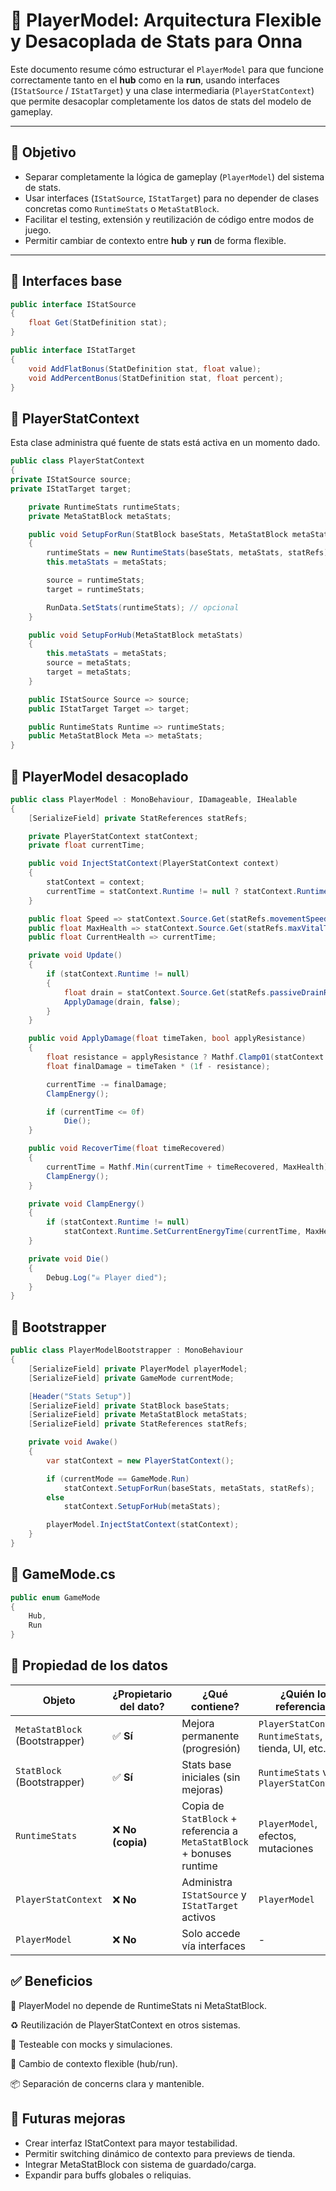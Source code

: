 ﻿# 🧠 PlayerModel: Arquitectura Flexible y Desacoplada de Stats para Onna

Este documento resume cómo estructurar el `PlayerModel` para que funcione correctamente tanto en el **hub** como en la **run**, usando interfaces (`IStatSource` / `IStatTarget`) y una clase intermediaria (`PlayerStatContext`) que permite desacoplar completamente los datos de stats del modelo de gameplay.

---

## 🎯 Objetivo

- Separar completamente la lógica de gameplay (`PlayerModel`) del sistema de stats.
- Usar interfaces (`IStatSource`, `IStatTarget`) para no depender de clases concretas como `RuntimeStats` o `MetaStatBlock`.
- Facilitar el testing, extensión y reutilización de código entre modos de juego.
- Permitir cambiar de contexto entre **hub** y **run** de forma flexible.

---

## 🧩 Interfaces base

```csharp
public interface IStatSource
{
    float Get(StatDefinition stat);
}

public interface IStatTarget
{
    void AddFlatBonus(StatDefinition stat, float value);
    void AddPercentBonus(StatDefinition stat, float percent);
}
```
## 🧱 PlayerStatContext
Esta clase administra qué fuente de stats está activa en un momento dado.

```csharp
public class PlayerStatContext
{
private IStatSource source;
private IStatTarget target;

    private RuntimeStats runtimeStats;
    private MetaStatBlock metaStats;

    public void SetupForRun(StatBlock baseStats, MetaStatBlock metaStats, StatReferences statRefs)
    {
        runtimeStats = new RuntimeStats(baseStats, metaStats, statRefs);
        this.metaStats = metaStats;

        source = runtimeStats;
        target = runtimeStats;

        RunData.SetStats(runtimeStats); // opcional
    }

    public void SetupForHub(MetaStatBlock metaStats)
    {
        this.metaStats = metaStats;
        source = metaStats;
        target = metaStats;
    }

    public IStatSource Source => source;
    public IStatTarget Target => target;

    public RuntimeStats Runtime => runtimeStats;
    public MetaStatBlock Meta => metaStats;
}
```
## 🧱 PlayerModel desacoplado

```csharp
public class PlayerModel : MonoBehaviour, IDamageable, IHealable
{
    [SerializeField] private StatReferences statRefs;

    private PlayerStatContext statContext;
    private float currentTime;

    public void InjectStatContext(PlayerStatContext context)
    {
        statContext = context;
        currentTime = statContext.Runtime != null ? statContext.Runtime.CurrentEnergyTime : float.PositiveInfinity;
    }

    public float Speed => statContext.Source.Get(statRefs.movementSpeed);
    public float MaxHealth => statContext.Source.Get(statRefs.maxVitalTime);
    public float CurrentHealth => currentTime;

    private void Update()
    {
        if (statContext.Runtime != null)
        {
            float drain = statContext.Source.Get(statRefs.passiveDrainRate) * Time.deltaTime;
            ApplyDamage(drain, false);
        }
    }

    public void ApplyDamage(float timeTaken, bool applyResistance)
    {
        float resistance = applyResistance ? Mathf.Clamp01(statContext.Source.Get(statRefs.damageResistance)) : 0f;
        float finalDamage = timeTaken * (1f - resistance);

        currentTime -= finalDamage;
        ClampEnergy();

        if (currentTime <= 0f)
            Die();
    }

    public void RecoverTime(float timeRecovered)
    {
        currentTime = Mathf.Min(currentTime + timeRecovered, MaxHealth);
        ClampEnergy();
    }

    private void ClampEnergy()
    {
        if (statContext.Runtime != null)
            statContext.Runtime.SetCurrentEnergyTime(currentTime, MaxHealth);
    }

    private void Die()
    {
        Debug.Log("☠️ Player died");
    }
}
```
## 🚀 Bootstrapper

```csharp
public class PlayerModelBootstrapper : MonoBehaviour
{
    [SerializeField] private PlayerModel playerModel;
    [SerializeField] private GameMode currentMode;

    [Header("Stats Setup")]
    [SerializeField] private StatBlock baseStats;
    [SerializeField] private MetaStatBlock metaStats;
    [SerializeField] private StatReferences statRefs;

    private void Awake()
    {
        var statContext = new PlayerStatContext();

        if (currentMode == GameMode.Run)
            statContext.SetupForRun(baseStats, metaStats, statRefs);
        else
            statContext.SetupForHub(metaStats);

        playerModel.InjectStatContext(statContext);
    }
}
```
## 📄 GameMode.cs
```csharp
public enum GameMode
{
    Hub,
    Run
}
```
## 🔎 Propiedad de los datos

| Objeto                         | ¿Propietario del dato? | ¿Qué contiene?                                                        | ¿Quién lo referencia?                                 |
|-------------------------------|------------------------|------------------------------------------------------------------------|--------------------------------------------------------|
| `MetaStatBlock` (Bootstrapper) | ✅ **Sí**              | Mejora permanente (progresión)                                        | `PlayerStatContext`, `RuntimeStats`, tienda, UI, etc. |
| `StatBlock` (Bootstrapper)     | ✅ **Sí**              | Stats base iniciales (sin mejoras)                                    | `RuntimeStats` via `PlayerStatContext`                |
| `RuntimeStats`                 | ❌ **No (copia)**      | Copia de `StatBlock` + referencia a `MetaStatBlock` + bonuses runtime | `PlayerModel`, efectos, mutaciones                    |
| `PlayerStatContext`            | ❌ **No**              | Administra `IStatSource` y `IStatTarget` activos                      | `PlayerModel`                                         |
| `PlayerModel`                  | ❌ **No**              | Solo accede vía interfaces                                            | -                                                     |

## ✅ Beneficios
🔌 PlayerModel no depende de RuntimeStats ni MetaStatBlock.

♻️ Reutilización de PlayerStatContext en otros sistemas.

🧪 Testeable con mocks y simulaciones.

🔄 Cambio de contexto flexible (hub/run).

📦 Separación de concerns clara y mantenible.

## 🧩 Futuras mejoras
* Crear interfaz IStatContext para mayor testabilidad.
* Permitir switching dinámico de contexto para previews de tienda.
* Integrar MetaStatBlock con sistema de guardado/carga.
* Expandir para buffs globales o reliquias.
